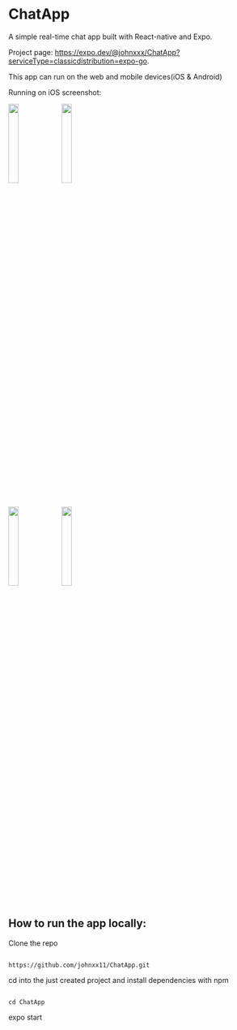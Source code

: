 # ChatApp
A simple real-time chat app built with React-native and Expo. 

Project page: https://expo.dev/@johnxxx/ChatApp?serviceType=classicdistribution=expo-go. 

This app can run on the web and mobile devices(iOS & Android)

Running on iOS screenshot:   

<img src="https://user-images.githubusercontent.com/44317586/212801440-4a061a4a-ee55-4858-9811-b776d7bac4f0.jpg" width="20%" height="20%"> <img src="https://user-images.githubusercontent.com/44317586/212801445-7dbaa0dd-d1c3-421b-ab7a-850bce5cbfcb.jpg" width="20%" height="20%">


<img src="https://user-images.githubusercontent.com/44317586/212801449-4a5f6c26-a38c-4d52-8609-87ef45fbbcdb.jpg" width="20%" height="20%"> <img src="https://user-images.githubusercontent.com/44317586/212801452-959b4ee3-21e0-4f5a-b69a-72e0341f6f4a.jpg" width="20%" height="20%">


## How to run the app locally:

Clone the repo
```

https://github.com/johnxx11/ChatApp.git
```

cd into the just created project and install dependencies with npm
```

cd ChatApp
```

expo start
```
